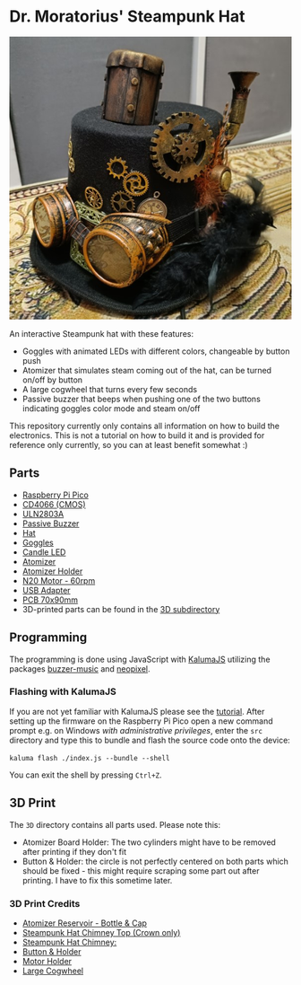 # Dr. Moratorius' Steampunk Hat

![Steampunk Hat](./photos/hat.jpg "Steampunk Hat")

An interactive Steampunk hat with these features:
- Goggles with animated LEDs with different colors, changeable by button push
- Atomizer that simulates steam coming out of the hat, can be turned on/off by button
- A large cogwheel that turns every few seconds
- Passive buzzer that beeps when pushing one of the two buttons indicating goggles color mode and steam on/off 

This repository currently only contains all information on how to build the electronics.
This is not a tutorial on how to build it and is provided for reference only currently,
so you can at least benefit somewhat :)

## Parts
* [Raspberry Pi Pico](https://www.raspberrypi.com/products/raspberry-pi-pico/)
* [CD4066 (CMOS)](https://www.ti.com/lit/ds/symlink/cd4066b.pdf)
* [ULN2803A](https://www.st.com/resource/en/datasheet/uln2804a.pdf)
* [Passive Buzzer](https://www.amazon.de/EasyWordMall-10PCS-Passive-Buzzer-Widerstand/dp/B0179I6LIK/)
* [Hat](https://www.amazon.de/gp/product/B06XSGQHVM/)
* [Goggles](https://de.aliexpress.com/item/1005006185599783.html)
* [Candle LED](https://de.aliexpress.com/item/1005005445352883.html)
* [Atomizer](https://de.aliexpress.com/item/1005006471010039.html)
* [Atomizer Holder](https://de.aliexpress.com/item/1005005056005707.html)
* [N20 Motor - 60rpm](https://de.aliexpress.com/item/1005006213284700.html)
* [USB Adapter](https://de.aliexpress.com/item/1005005632352287.html)
* [PCB 70x90mm](https://de.aliexpress.com/item/1005006365975004.html)
* 3D-printed parts can be found in the [3D subdirectory](./3d)

## Programming
The programming is done using JavaScript with [KalumaJS](https://kalumajs.org/) 
utilizing the packages [buzzer-music](https://github.com/niklauslee/buzzer-music) and 
[neopixel](https://github.com/niklauslee/neopixel).

### Flashing with KalumaJS
If you are not yet familiar with KalumaJS please see the [tutorial](https://kalumajs.org/docs/getting-started).
After setting up the firmware on the Raspberry Pi Pico open a new command prompt e.g. on Windows *with
administrative privileges*, enter the `src` directory and type this to bundle and flash the source code
onto the device:

`kaluma flash ./index.js --bundle --shell`

You can exit the shell by pressing `Ctrl+Z`.


## 3D Print
The `3D` directory contains all parts used. Please note this:
* Atomizer Board Holder: The two cylinders might have to be removed after printing if they don't fit
* Button & Holder: the circle is not perfectly centered on both parts which should be fixed - this might require scraping some part out after printing. I have to fix this sometime later.


### 3D Print Credits
* [Atomizer Reservoir - Bottle & Cap](https://www.thingiverse.com/thing:612709)
* [Steampunk Hat Chimney Top (Crown only)](https://www.thingiverse.com/thing:4573890)
* [Steampunk Hat Chimney:](https://www.thingiverse.com/thing:3464045)
* [Button & Holder](https://www.thingiverse.com/thing:5078577)
* [Motor Holder](https://www.thingiverse.com/thing:2660688)
* [Large Cogwheel](https://www.thingiverse.com/thing:2730714)

